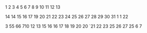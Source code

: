1
2
3
4
5
6
7
8
9
10
11
12
13

14
14
15
16
17
19
20
21
22
23
24
25
26
27
28
29
30
31
1
1
22

3
55
66
710
12
13
15
16
16
17
18
19
20
20
`21
22
23
25
26
27
25
6
7









